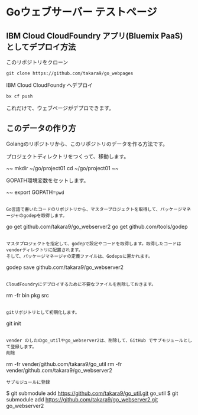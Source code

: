 # Goウェブサーバー テストページ


## IBM Cloud CloudFoundry アプリ(Bluemix PaaS) としてデプロイ方法

このリポジトリをクローン

~~~
git clone https://github.com/takara9/go_webpages
~~~

IBM Cloud CloudFoundy へデプロイ

~~~
bx cf push
~~~

これだけで、ウェブページがデプロできます。




## このデータの作り方

Golangのリポジトリから、このリポジトリのデータを作る方法です。

プロジェクトディレクトリをつくって、移動します。

~~
mkdir ~/go/project01
cd ~/go/project01
~~

GOPATH環境変数をセットします。 

~~
export GOPATH=`pwd`
~~~

Go言語で書いたコードのリポジトリから、マスタープロジェクトを取得して、パッケージマネージャのgodepを取得します。

~~~
go get github.com/takara9/go_webserver2
go get github.com/tools/godep
~~~

マスタプロジェクトを指定して、godepで設定やコードを取得します。取得したコードはvendorディレクトリに配置されます。
そして、パッケージマネージャの定義ファイルは、Godepsに置かれます。

~~~
godep save github.com/takara9/go_webserver2
~~~

CloudFoundryにデプロイするために不要なファイルを削除しておきます。

~~~
rm -fr bin pkg src
~~~

gitリポジトリとして初期化します。

~~~
git init
~~~

vender のしたのgo_utilやgo_webserver2は、削除して、GitHub でサブモジュールとして登録します。
削除

~~~
rm -fr vender/github.com/takara9/go_util
rm -fr vender/github.com/takara9/go_webserver2
~~~
サブモジュールに登録

~~~
$ git submodule add https://github.com/takara9/go_util.git  go_util
$ git submodule add https://github.com/takara9/go_webserver2.git  go_webserver2
~~~
